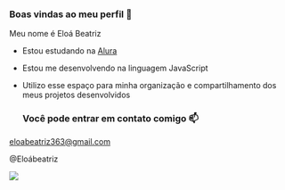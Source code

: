 ### Boas vindas ao meu perfil 💙

 Meu nome é Eloá Beatriz

- Estou estudando na [Alura](https://www.alura.com.br)
- Estou me desenvolvendo na linguagem JavaScript
- Utilizo esse espaço para minha organização e compartilhamento dos meus projetos desenvolvidos

  ### Você pode entrar em contato comigo 📫

eloabeatriz363@gmail.com

@Eloábeatriz

![](https://media1.tenor.com/m/NQFsuDhunm8AAAAC/fineszn-memes.gif)
